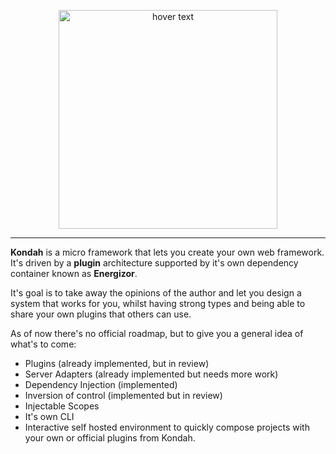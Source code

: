 <p align="center" style="text-align: center;">
  <img src="https://kondah.dev/logo.svg" width="350" title="hover text">
</p>

---

**Kondah** is a micro framework that lets you create your own web framework. It's driven by a **plugin** architecture supported by it's own dependency container known as **Energizor**.

It's goal is to take away the opinions of the author and let you design a system that works for you, whilst having strong types and being able to share your own plugins that others can use.

As of now there's no official roadmap, but to give you a general idea of what's to come:

- Plugins (already implemented, but in review)
- Server Adapters (already implemented but needs more work)
- Dependency Injection (implemented)
- Inversion of control (implemented but in review)
- Injectable Scopes
- It's own CLI
- Interactive self hosted environment to quickly compose projects with your own or official plugins from Kondah.
